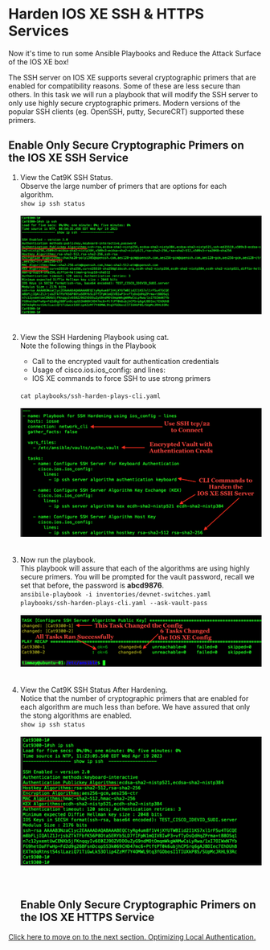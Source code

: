 # Harden IOS XE SSH & HTTPS Services

Now it's time to run some Ansible Playbooks and Reduce the Attack Surface of the IOS XE box! <br>

The SSH server on IOS XE supports several cryptographic primers that are enabled for compatibility reasons. Some of these are less secure than others. In this task we will run a playbook that will modify the SSH server to only use highly secure cryptographic primers. Modern versions of the popular SSH clients (eg. OpenSSH, putty, SecureCRT) supported these primers.

## Enable Only Secure Cryptographic Primers on the IOS XE SSH Service

<ol>

<li>View the Cat9K SSH Status. </li>
Observe the large number of primers that are options for each algorithm.
<br>
<code>show ip ssh status</code>
<br><br>
<img src="/images/03-01-show-ip-ssh-web.png" alt="SSH Server Configuration Status" width=600>
<br><br><br>


<li> View the SSH Hardening Playbook using cat. </li>
Note the following things in the Playbook
<ul>
<li>Call to the encrypted vault for authentication credentials</li>
<li>Usage of cisco.ios.ios_config: and lines:</li>
<li>IOS XE commands to force SSH to use strong primers</li> 
</ul>

<br>
<code>cat playbooks/ssh-harden-plays-cli.yaml</code>
<br><br>
<img src="/images/03-02-cat-playbook-ssh-harden-web.png" alt="" width=600>
<br><br><br>


<li>Now run the playbook.</li>
This playbook will assure that each of the algorithms are using highly secure primers.
You will be prompted for the vault password, recall we set that before, the password is <b>abcd9876</b>.
<br>
<code>ansibile-playbook -i inventories/devnet-switches.yaml playbooks/ssh-harden-plays-cli.yaml --ask-vault-pass</code>
<br><br>
<img src="/images/03-03-playbook-output-web.png" alt="Playbook Ran Successfully" width=600>
<br><br><br>


<li>View the Cat9K SSH Status After Hardening. </li>
Notice that the number of cryptographic primers that are enabled for each algorithm are much less than before. We have assured that only the stong algorithms are enabled. 
<br>
<code>show ip ssh status</code>
<br><br>
<img src="/images/03-04-show-ip-ssh-web.png" alt="SSH Server Configuration Status" width=600>
<br><br><br>

## Enable Only Secure Cryptographic Primers on the IOS XE HTTPS Service




</ol>

[Click here to move on to the next section. Optimizing Local Authentication. ](/04-Local_Auth.md)
